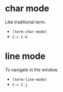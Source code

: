 <!-- TITLE: Emacs/Term -->
<!-- SUBTITLE: A quick summary of Termmode -->

# char mode
Like traditional term.

* `(term-char-mode)`
* `C-c C-k`

# line mode
To navigate in the window.

* `(term-line-mode)`
* `C-c C-j`